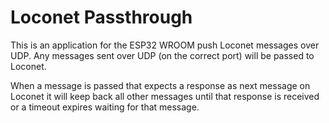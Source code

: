 # Loconet Passthrough

This is an application for the ESP32 WROOM push Loconet messages over UDP. Any
messages sent over UDP (on the correct port) will be passed to Loconet.

When a message is passed that expects a response as next message on Loconet it
will keep back all other messages until that response is received or a timeout
expires waiting for that message.
